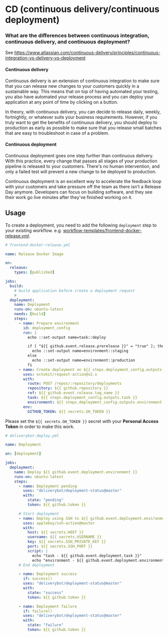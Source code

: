 # CD (continuous delivery/continuous deployment)

### What are the differences between continuous integration, continuous delivery, and continuous deployment?

See https://www.atlassian.com/continuous-delivery/principles/continuous-integration-vs-delivery-vs-deployment

#### Continuous delivery

Continuous delivery is an extension of continuous integration to make sure that you can release new changes to your customers quickly in a sustainable way. This means that on top of having automated your testing, you also have automated your release process and you can deploy your application at any point of time by clicking on a button.

In theory, with continuous delivery, you can decide to release daily, weekly, fortnightly, or whatever suits your business requirements. However, if you truly want to get the benefits of continuous delivery, you should deploy to production as early as possible to make sure that you release small batches that are easy to troubleshoot in case of a problem.

#### Continuous deployment

Continuous deployment goes one step further than continuous delivery. With this practice, every change that passes all stages of your production pipeline is released to your customers. There's no human intervention, and only a failed test will prevent a new change to be deployed to production.

Continuous deployment is an excellent way to accelerate the feedback loop with your customers and take pressure off the team as there isn't a Release Day anymore. Developers can focus on building software, and they see their work go live minutes after they've finished working on it.

## Usage

To create a deployment, you need to add the following `deployment` step to your existing workflow. e.g. [workflow-templates/frontend-docker-release.yml](https://github.com/soramitsukhmer/.github/blob/main/workflow-templates/frontend-docker-release.yml).

```yml
# frontend-docker-release.yml

name: Release Docker Image

on:
  release:
    types: [published]

jobs:
  build:
    # build application before create a deployment request
    #
  deployment:
    name: Deployment
    runs-on: ubuntu-latest
    needs: [build]
    steps:
      - name: Prepare environment
        id: deployment_config
        run: |
          echo ::set-output name=task::deploy

          if [ "${{ github.event.release.prerelease }}" = "true" ]; then
            echo ::set-output name=environment::staging
          else
            echo ::set-output name=environment::production
          fi
      - name: Create deployment on ${{ steps.deployment_config.outputs.environment }}
        uses: octokit/request-action@v2.x
        with:
          route: POST /repos/:repository/deployments
          repository: ${{ github.repository }}
          ref: ${{ github.event.release.tag_name }}
          task: ${{ steps.deployment_config.outputs.task }}
          environment: ${{ steps.deployment_config.outputs.environment }}
        env:
          GITHUB_TOKEN: ${{ secrets.GH_TOKEN }}
```

Please set the `${{ secrets.GH_TOKEN }}` secret with your **Personal Access Token** in order to make this work.

```yml
# deliverybot-deploy.yml

name: Deployment

on: [deployment]

jobs:
  deployment:
    name: Deploy ${{ github.event.deployment.environment }}
    runs-on: ubuntu-latest
    steps:
      - name: Deployment pending
        uses: "deliverybot/deployment-status@master"
        with:
          state: "pending"
          token: ${{ github.token }}

      # Start deployment
      - name: Deploy using SSH to ${{ github.event.deployment.environment }}
        uses: appleboy/ssh-action@master
        with:
          host: ${{ secrets.HOST }}
          username: ${{ secrets.USERNAME }}
          key: ${{ secrets.SSH_PRIVATE_KEY }}
          port: ${{ secrets.SSH_PORT }}
          script: |
            echo "task - ${{ github.event.deployment.task }}"
            echo "environment - ${{ github.event.deployment.environment }}"
      # End deployment

      - name: Deployment success
        if: success()
        uses: "deliverybot/deployment-status@master"
        with:
          state: "success"
          token: ${{ github.token }}

      - name: Deployment failure
        if: failure()
        uses: "deliverybot/deployment-status@master"
        with:
          state: "failure"
          token: ${{ github.token }}
```
